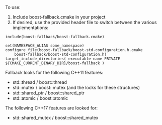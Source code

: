 To use:

1. Include boost-fallback.cmake in your project
2. If desired, use the provided header file to switch between the various
 implementations:

```
include(boost-fallback/boost-fallback.cmake)

set(NAMESPACE_ALIAS some_namespace)
configure_file(boost-fallback/boost-std-configuration.h.cmake
    boost-fallback/boost-std-configuration.h)
target_include_directories( executable-name PRIVATE ${CMAKE_CURRENT_BINARY_DIR}/boost-fallback )
```

Fallback looks for the following C++11 features:
* std::thread / boost::thread
* std::mutex / boost::mutex (and the locks for these structures) 
* std::shared\_ptr / boost::shared\_ptr
* std::atomic / boost::atomic

The following C++17 features are looked for:
* std::shared\_mutex / boost::shared\_mutex
